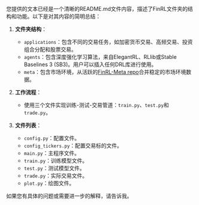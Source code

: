 您提供的文本已经是一个清晰的README.md文件内容，描述了FinRL文件夹的结构和功能。以下是对其内容的简明总结：

1. **文件夹结构**：
   - `applications`：包含不同的交易任务，如加密货币交易、高频交易、投资组合分配和股票交易。
   - `agents`：包含深度强化学习算法，来自ElegantRL、RLlib或Stable Baselines 3 (SB3)。用户可以插入任何DRL库进行使用。
   - `meta`：包含市场环境，从活跃的[FinRL-Meta repo](https://github.com/AI4Finance-Foundation/FinRL-Meta)合并稳定的市场环境数据。

2. **工作流程**：
   - 使用三个文件实现训练-测试-交易管道：`train.py`、`test.py`和`trade.py`。

3. **文件列表**：
   - `config.py`：配置文件。
   - `config_tickers.py`：配置交易标的文件。
   - `main.py`：主程序文件。
   - `train.py`：训练模型文件。
   - `test.py`：测试模型文件。
   - `trade.py`：实际交易文件。
   - `plot.py`：绘图文件。

如果您有具体的问题或需要进一步的解释，请告诉我。